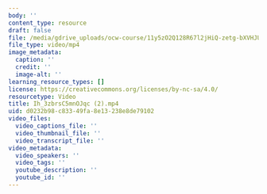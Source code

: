 ```yaml
---
body: ''
content_type: resource
draft: false
file: /media/gdrive_uploads/ocw-course/11y5zO2Q128R67l2jHiQ-zetg-bXVHJUB/ih_3zbrsc5mnojqc-2.mp4
file_type: video/mp4
image_metadata:
  caption: ''
  credit: ''
  image-alt: ''
learning_resource_types: []
license: https://creativecommons.org/licenses/by-nc-sa/4.0/
resourcetype: Video
title: Ih_3zbrsC5mnOJqc (2).mp4
uid: d0232b98-c833-49fa-8e13-238e8de79102
video_files:
  video_captions_file: ''
  video_thumbnail_file: ''
  video_transcript_file: ''
video_metadata:
  video_speakers: ''
  video_tags: ''
  youtube_description: ''
  youtube_id: ''
---
```

